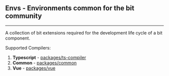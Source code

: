 Envs - Environments common for the bit community
------------------------------------------------
------------------------------------------------

A collection of bit extensions required for the development life cycle of a bit component.

Supported Compilers: 

1. **Typescript** - [packages/ts-compiler](https://github.com/teambit/envs/tree/master/packages/ts-compiler) 
2. **Common** - [packages/common](https://github.com/teambit/envs/tree/master/packages/common) 
3. **Vue** - [packages/vue](https://github.com/teambit/envs/tree/master/packages/vue) 
